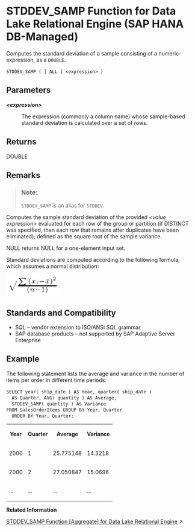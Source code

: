 <!-- loioae8f4df1cf8d477e881f9e3360210ae0 -->

# STDDEV\_SAMP Function for Data Lake Relational Engine \(SAP HANA DB-Managed\)

Computes the standard deviation of a sample consisting of a numeric-expression, as a `DOUBLE`.



```
STDDEV_SAMP ( [ ALL ] <expression> )
```



<a name="loioae8f4df1cf8d477e881f9e3360210ae0__section_ery_p43_wrb"/>

## Parameters


<dl>
<dt><b>

*<expression\>*

</b></dt>
<dd>

The expression \(commonly a column name\) whose sample-based standard deviation is calculated over a set of rows.



</dd>
</dl>



<a name="loioae8f4df1cf8d477e881f9e3360210ae0__section_uvp_j55_vrb"/>

## Returns

DOUBLE



<a name="loioae8f4df1cf8d477e881f9e3360210ae0__section_kb1_k55_vrb"/>

## Remarks

> ### Note:  
> `STDDEV_SAMP` is an alias for `STDDEV`.

Computes the sample standard deviation of the provided *<value expression\>* evaluated for each row of the group or partition \(if DISTINCT was specified, then each row that remains after duplicates have been eliminated\), defined as the square root of the sample variance.

NULL returns NULL for a one-element input set.

Standard deviations are computed according to the following formula, which assumes a normal distribution:

![Computes the sample standard deviation of the provided value expression evaluated for each row of the group or partition if DISTINCT was specified, then each row that remains after duplicates have been eliminated, defined as the square root of the sample variance](images/stdsamp_gif_a16e33a.gif)



<a name="loioae8f4df1cf8d477e881f9e3360210ae0__section_pnh_r43_wrb"/>

## Standards and Compatibility

-   SQL – vendor extension to ISO/ANSI SQL grammar
-   SAP database products – not supported by SAP Adaptive Server Enterprise



<a name="loioae8f4df1cf8d477e881f9e3360210ae0__section_mrg_l55_vrb"/>

## Example

The following statement lists the average and variance in the number of items per order in different time periods:

```
SELECT year( ship_date ) AS Year, quarter( ship_date )
  AS Quarter, AVG( quantity ) AS Average, 
  STDDEV_SAMP( quantity ) AS Variance 
FROM SalesOrderItems GROUP BY Year, Quarter 
  ORDER BY Year, Quarter;
```


<table>
<tr>
<th valign="top" rowspan="1">

Year



</th>
<th valign="top" rowspan="1">

Quarter



</th>
<th valign="top" rowspan="1">

Average



</th>
<th valign="top" rowspan="1">

Variance



</th>
</tr>
<tr>
<td valign="top" rowspan="1">

2000



</td>
<td valign="top" rowspan="1">

1



</td>
<td valign="top" rowspan="1">

25.775148



</td>
<td valign="top" rowspan="1">

14.3218



</td>
</tr>
<tr>
<td valign="top" rowspan="1">

2000



</td>
<td valign="top" rowspan="1">

2



</td>
<td valign="top" rowspan="1">

27.050847



</td>
<td valign="top" rowspan="1">

15.0696



</td>
</tr>
<tr>
<td valign="top" rowspan="1">

...



</td>
<td valign="top" rowspan="1">

...



</td>
<td valign="top" rowspan="1">

...



</td>
<td valign="top" rowspan="1">

...



</td>
</tr>
</table>

**Related Information**  


[STDDEV_SAMP Function [Aggregate] for Data Lake Relational Engine](https://help.sap.com/viewer/19b3964099384f178ad08f2d348232a9/2023_1_QRC/en-US/a584728f84f210158226d1181b68d335.html "Computes the standard deviation of a sample consisting of a numeric-expression, as a DOUBLE.") :arrow_upper_right:

